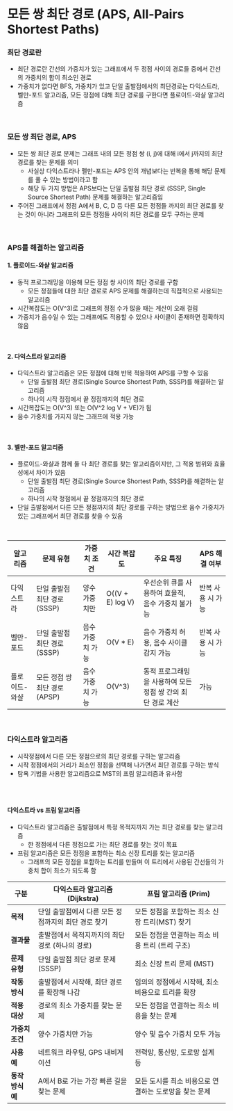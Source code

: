 # 모든 쌍 최단 경로 (APS, All-Pairs Shortest Paths)

### 최단 경로란
- 최단 경로란 간선의 가중치가 있는 그래프에서 두 정점 사이의 경로들 중에서 간선의 가중치의 합이 최소인 경로
- 가중치가 없다면 BFS, 가중치가 있고 단일 출발점에서의 최단경로는 다익스트라, 벨만-포드 알고리즘, 모든 정점에 대해 최단 경로를 구한다면 플로이드-와샬 알고리즘

<br>

### 모든 쌍 최단 경로, APS
- 모든 쌍 최단 경로 문제는 그래프 내의 모든 정점 쌍 (i, j)에 대해 i에서 j까지의 최단 경로를 찾는 문제를 의미
    - 사실상 다익스트라나 펠만-포드는 APS 안의 개념보다는 반복을 통해 해당 문제를 풀 수 있는 방법이라고 함
    - 해당 두 가지 방법은 APS보다는 단일 출발점 최단 경로 (SSSP, Single Source Shortest Path) 문제를 해결하는 알고리즘임
- 주어진 그래프에서 정점 A에서 B, C, D 등 다른 모든 정점들 까지의 최단 경로를 찾는 것이 아니라 그래프의 모든 정점들 사이의 최단 경로를 모두 구하는 문제

<br>

### APS를 해결하는 알고리즘
#### 1. 플로이드-와샬 알고리즘
- 동적 프로그래밍을 이용해 모든 정점 쌍 사이의 최단 경로를 구함
    - 모든 정점들에 대한 최단 경로로 APS 문제를 해결하는데 직접적으로 사용되는 알고리즘
- 시간복잡도는 O(V^3)로 그래프의 정점 수가 많을 때는 계산이 오래 걸림
- 가중치가 음수일 수 있는 그래프에도 적용할 수 있으나 사이클이 존재하면 정확하지 않음

<br>

#### 2. 다익스트라 알고리즘
-  다익스트라 알고리즘은 모든 정점에 대해 반복 적용하여 APS를 구할 수 있음
    - 단일 출발점 최단 경로(Single Source Shortest Path, SSSP)를 해결하는 알고리즘
    - 하나의 시작 정점에서 끝 정점까지의 최단 경로
- 시간복잡도는 O(V^3) 또는 O(V^2 log V + VE)가 됨
- 음수 가중치를 가지지 않는 그래프에 적용 가능


<br>

#### 3. 벨만-포드 알고리즘
- 플로이드-와샬과 함께 둘 다 최단 경로를 찾는 알고리즘이지만, 그 적용 범위와 효율성에서 차이가 있음
    - 단일 출발점 최단 경로(Single Source Shortest Path, SSSP)를 해결하는 알고리즘
    - 하나의 시작 정점에서 끝 정점까지의 최단 경로
- 단일 출발점에서 다른 모든 정점까지의 최단 경로를 구하는 방법으로 음수 가중치가 있는 그래프에서 최단 경로를 찾을 수 있음

<br>

| 알고리즘          | 문제 유형                       | 가중치 조건           | 시간 복잡도            | 주요 특징                                                     | APS 해결 여부       |
|-------------------|--------------------------------|-----------------------|------------------------|----------------------------------------------------------------|---------------------|
| 다익스트라        | 단일 출발점 최단 경로 (SSSP)   | 양수 가중치만         | O((V + E) log V)       | 우선순위 큐를 사용하여 효율적, 음수 가중치 불가능               | 반복 사용 시 가능  |
| 벨만-포드         | 단일 출발점 최단 경로 (SSSP)   | 음수 가중치 가능      | O(V * E)               | 음수 가중치 허용, 음수 사이클 감지 가능                        | 반복 사용 시 가능  |
| 플로이드-와샬     | 모든 정점 쌍 최단 경로 (APSP)  | 음수 가중치 가능      | O(V^3)                 | 동적 프로그래밍을 사용하여 모든 정점 쌍 간의 최단 경로 계산     | 가능               |

<br>

### 다익스트라 알고리즘
- 시작정점에서 다른 모든 정점으로의 최단 경로를 구하는 알고리즘
- 시작 정점에서의 거리가 최소인 정점을 선택해 나가면서 최단 경로를 구하는 방식
- 탐욕 기법을 사용한 알고리즘으로 MST의 프림 알고리즘과 유사함

```java

```

<br>

#### 다익스트라 vs 프림 알고리즘
- 다익스트라 알고리즘은 출발점에서 특정 목적지까지 가는 최단 경로를 찾는 알고리즘
    - 한 정점에서 다른 정점으로 가는 최단 경로를 찾는 것이 목표
- 프림 알고리즘은 모든 정점을 포함하는 최소 신장 트리를 찾는 알고리즘
    - 그래프의 모든 정점을 포함하는 트리를 만들며 이 트리에서 사용된 간선들의 가중치 합이 최소가 되도록 함

| 구분             | 다익스트라 알고리즘 (Dijkstra)                    | 프림 알고리즘 (Prim)                                |
|------------------|---------------------------------------------------|-----------------------------------------------------|
| **목적**         | 단일 출발점에서 다른 모든 정점까지의 최단 경로 찾기 | 모든 정점을 포함하는 최소 신장 트리(MST) 찾기       |
| **결과물**       | 출발점에서 목적지까지의 최단 경로 (하나의 경로)     | 모든 정점을 연결하는 최소 비용 트리 (트리 구조)     |
| **문제 유형**    | 단일 출발점 최단 경로 문제 (SSSP)                 | 최소 신장 트리 문제 (MST)                           |
| **작동 방식**    | 출발점에서 시작해, 최단 경로를 확장해 나감          | 임의의 정점에서 시작해, 최소 비용으로 트리를 확장    |
| **적용 대상**    | 경로의 최소 가중치를 찾는 문제                     | 모든 정점을 연결하는 최소 비용을 찾는 문제           |
| **가중치 조건**  | 양수 가중치만 가능                                 | 양수 및 음수 가중치 모두 가능                        |
| **사용 예**      | 네트워크 라우팅, GPS 내비게이션                   | 전력망, 통신망, 도로망 설계 등                       |
| **동작 방식 예** | A에서 B로 가는 가장 빠른 길을 찾는 문제            | 모든 도시를 최소 비용으로 연결하는 도로망을 찾는 문제 |
